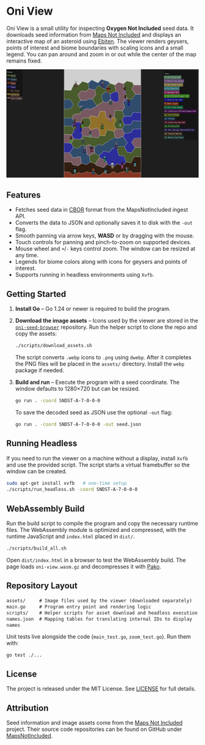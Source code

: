 # Oni View

Oni View is a small utility for inspecting **Oxygen Not Included** seed data. It downloads seed information from [Maps Not Included](https://mapsnotincluded.org) and displays an interactive map of an asteroid using [Ebiten](https://ebiten.org/). The viewer renders geysers, points of interest and biome boundaries with scaling icons and a small legend. You can pan around and zoom in or out while the center of the map remains fixed.

![Screenshot](screenshot.png)

## Features

* Fetches seed data in [CBOR](https://en.wikipedia.org/wiki/CBOR) format from the MapsNotIncluded ingest API.
* Converts the data to JSON and optionally saves it to disk with the `-out` flag.
* Smooth panning via arrow keys, **WASD** or by dragging with the mouse.
* Touch controls for panning and pinch-to-zoom on supported devices.
* Mouse wheel and `+`/`-` keys control zoom. The window can be resized at any time.
* Legends for biome colors along with icons for geysers and points of interest.
* Supports running in headless environments using `Xvfb`.

## Getting Started

1. **Install Go** – Go 1.24 or newer is required to build the program.
2. **Download the image assets** – Icons used by the viewer are stored in the [`oni-seed-browser`](https://github.com/MapsNotIncluded/oni-seed-browser) repository. Run the helper script to clone the repo and copy the assets:

   ```bash
   ./scripts/download_assets.sh
   ```

   The script converts `.webp` icons to `.png` using `dwebp`. After it completes the PNG files will be placed in the `assets/` directory. Install the `webp` package if needed.

3. **Build and run** – Execute the program with a seed coordinate. The window defaults to 1280×720 but can be resized.

   ```bash
   go run . -coord SNDST-A-7-0-0-0
   ```

   To save the decoded seed as JSON use the optional `-out` flag:

   ```bash
   go run . -coord SNDST-A-7-0-0-0 -out seed.json
   ```

## Running Headless

If you need to run the viewer on a machine without a display, install `Xvfb` and use the provided script. The script starts a virtual framebuffer so the window can be created.

```bash
sudo apt-get install xvfb   # one-time setup
./scripts/run_headless.sh -coord SNDST-A-7-0-0-0
```

## WebAssembly Build

Run the build script to compile the program and copy the necessary runtime files. The WebAssembly module is optimized and compressed, with the runtime JavaScript and `index.html` placed in `dist/`.

```bash
./scripts/build_all.sh
```

Open `dist/index.html` in a browser to test the WebAssembly build. The page loads `oni-view.wasm.gz` and decompresses it with [Pako](https://github.com/nodeca/pako).

## Repository Layout

```
assets/     # Image files used by the viewer (downloaded separately)
main.go     # Program entry point and rendering logic
scripts/    # Helper scripts for asset download and headless execution
names.json  # Mapping tables for translating internal IDs to display names
```

Unit tests live alongside the code (`main_test.go`, `zoom_test.go`). Run them with:

```bash
go test ./...
```

## License

The project is released under the MIT License. See [LICENSE](LICENSE) for full details.

## Attribution

Seed information and image assets come from the [Maps Not Included](https://mapsnotincluded.org) project. Their source code repositories can be found on GitHub under [MapsNotIncluded](https://github.com/MapsNotIncluded).

